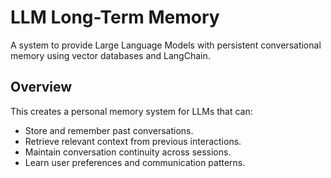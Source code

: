 # LLM Long-Term Memory 

A system to provide Large Language Models with persistent conversational memory using vector databases and LangChain.

##  Overview

This creates a personal memory system for LLMs that can:
- Store and remember past conversations.
- Retrieve relevant context from previous interactions.
- Maintain conversation continuity across sessions.
- Learn user preferences and communication patterns.
